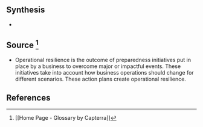 ## Synthesis
- 
## Source [^1]
- Operational resilience is the outcome of preparedness initiatives put in place by a business to overcome major or impactful events. These initiatives take into account how business operations should change for different scenarios. These action plans create operational resilience.
## References

[^1]: [[Home Page - Glossary by Capterra]]